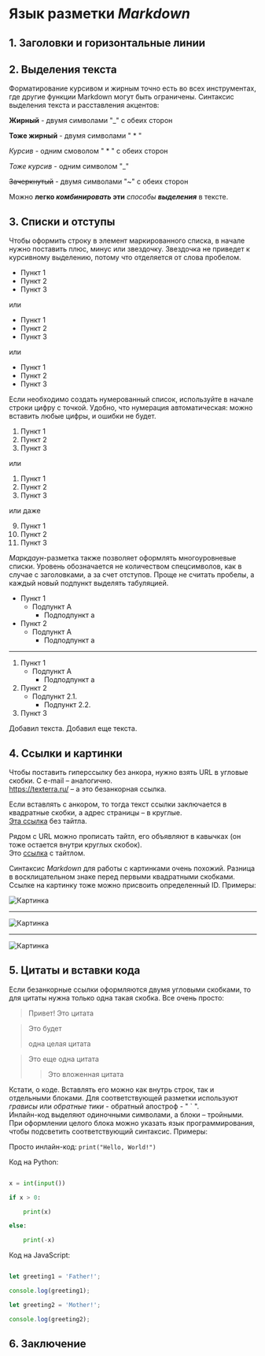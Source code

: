 # Язык разметки *Markdown*

## 1. Заголовки и горизонтальные линии

## 2. Выделения текста

Форматирование курсивом и жирным точно есть во всех инструментах, где другие функции Markdown могут быть ограничены. Синтаксис выделения текста и расставления акцентов:

__Жирный__ - двумя символами "_" с обеих сторон

**Тоже жирный** - двумя символами " * "

*Курсив* - одним смоволом " * " с обеих сторон

_Тоже курсив_ - одним символом "_"

~~Зачеркнутый~~ - двумя символами "~" с обеих сторон

Можно __легко *комбинировать* эти__ *способы __выделения__* в тексте.

## 3. Списки и отступы

Чтобы оформить строку в элемент маркированного списка, в начале нужно поставить плюс, минус или звездочку. Звездочка не приведет к курсивному выделению, потому что отделяется от слова пробелом.

- Пункт 1
- Пункт 2
- Пункт 3

или

+ Пункт 1
+ Пункт 2
+ Пункт 3

или

* Пункт 1
* Пункт 2
* Пункт 3

Если необходимо создать нумерованный список, используйте в начале строки цифру с точкой. Удобно, что нумерация автоматическая: можно вставить любые цифры, и ошибки не будет.

1. Пункт 1
2. Пункт 2
3. Пункт 3

или

1. Пункт 1
1. Пункт 2
1. Пункт 3

или даже

9. Пункт 1
5. Пункт 2
1. Пункт 3

*Маркдаун*-разметка также позволяет оформлять многоуровневые списки. Уровень обозначается не количеством спецсимволов, как в случае с заголовками, а за счет отступов. Проще не считать пробелы, а каждый новый подпункт выделять табуляцией.

- Пункт 1
    - Подпункт A
        - Подподпункт a
- Пункт 2
    + Подпункт A
        * Подподпункт a

---

1. Пункт 1
    + Подпункт A
        - Подподпункт a
2. Пункт 2
    * Подпункт 2.1.
        * Подпункт 2.2.
3. Пункт 3


Добавил текста.
Добавил еще текста.

## 4. Ссылки и картинки

Чтобы поставить гиперссылку без анкора, нужно взять URL в угловые скобки. С e-mail – аналогично.\
<https://texterra.ru/> – а это безанкорная ссылка.

Если вставлять с анкором, то тогда текст ссылки заключается в квадратные скобки, а адрес страницы – в круглые.\
[Эта ссылка](http://example.net/) без тайтла.

Рядом с URL можно прописать тайтл, его объявляют в кавычках (он тоже остается внутри круглых скобок).\
Это [ссылка](http://example.net/ "Заголовок") с тайтлом.

Синтаксис *Markdown* для работы с картинками очень похожий. Разница в восклицательном знаке перед первыми квадратными скобками. Ссылке на картинку тоже можно присвоить определенный ID. Примеры:

![Картинка](pic.png)

---

![Картинка](pic2.jpeg "Название")

---

![Картинка][pic]

[pic]: pic3.jpg "Название"


## 5. Цитаты и вставки кода

Если безанкорные ссылки оформляются двумя угловыми скобками, то для цитаты нужна только одна такая скобка. Все очень просто:

>Привет! Это цитата

>Это будет
>
> одна целая цитата

> Это еще одна цитата
>
>>Это вложенная цитата

Кстати, о коде. Вставлять его можно как внутрь строк, так и отдельными блоками. Для соответствующей разметки используют *грависы* или *обратные тики* - обратный апостроф - " ` ".\
Инлайн-код выделяют одиночными символами, а блоки – тройными. При оформлении целого блока можно указать язык программирования, чтобы подсветить соответствующий синтаксис. Примеры:

Просто инлайн-код: `print("Hello, World!")`

Код на Python:

```python

x = int(input())

if x > 0:

    print(x)

else:

    print(-x)

```

Код на JavaScript:

```javascript

let greeting1 = 'Father!';

console.log(greeting1);

let greeting2 = 'Mother!';

console.log(greeting2);

```

## 6. Заключение
